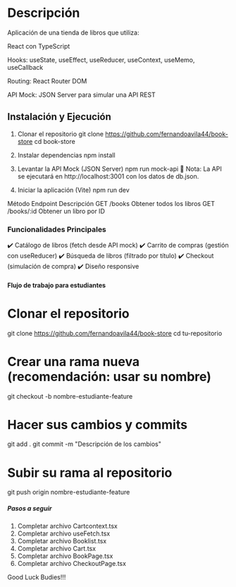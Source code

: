 # Descripción

Aplicación de una tienda de libros que utiliza:

React con TypeScript

Hooks: useState, useEffect, useReducer, useContext, useMemo, useCallback

Routing: React Router DOM

API Mock: JSON Server para simular una API REST

##  Instalación y Ejecución

1. Clonar el repositorio
git clone https://github.com/fernandoavila44/book-store
cd book-store

2. Instalar dependencias
npm install

3. Levantar la API Mock (JSON Server)
npm run mock-api
📌 Nota: La API se ejecutará en http://localhost:3001 con los datos de db.json.

4. Iniciar la aplicación (Vite)
npm run dev

Método	Endpoint	Descripción
GET	/books	Obtener todos los libros
GET	/books/:id	Obtener un libro por ID

### Funcionalidades Principales

✔️ Catálogo de libros (fetch desde API mock)
✔️ Carrito de compras (gestión con useReducer)
✔️ Búsqueda de libros (filtrado por título)
✔️ Checkout (simulación de compra)
✔️ Diseño responsive

#### Flujo de trabajo para estudiantes

# Clonar el repositorio
git clone https://github.com/fernandoavila44/book-store
cd tu-repositorio

# Crear una rama nueva (recomendación: usar su nombre)
git checkout -b nombre-estudiante-feature

# Hacer sus cambios y commits
git add .
git commit -m "Descripción de los cambios"

# Subir su rama al repositorio
git push origin nombre-estudiante-feature

##### Pasos a seguir

1. Completar archivo Cartcontext.tsx
2. Completar archivo useFetch.tsx
3. Completar archivo Booklist.tsx
4. Completar archivo Cart.tsx
5. Completar archivo BookPage.tsx
6. Completar archivo CheckoutPage.tsx

Good Luck Budies!!!
